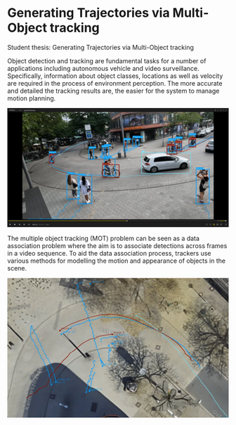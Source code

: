 # Generating Trajectories via Multi-Object tracking
Student thesis: Generating Trajectories via Multi-Object tracking

Object detection and tracking are fundamental tasks for a number of applications including autonomous vehicle and video surveillance. Specifically, information about object classes, locations as well as velocity are required in the process of environment perception. The more accurate and detailed the tracking results are, the easier for the system to manage motion planning.

![tracking-video-of-sportscheck.png](https://raw.githubusercontent.com/GithubSherlock/GeneratingTrajectoriesViaMOT/main/docs/README_IMG/tracking-video-of-sportscheck.png)

The multiple object tracking (MOT) problem can be seen as a data association problem where the aim is to associate detections across frames in a video sequence. To aid the data association process, trackers use various methods for modelling the motion and appearance of objects in the scene.

![pastedImage.png](https://raw.githubusercontent.com/GithubSherlock/GeneratingTrajectoriesViaMOT/main/docs/README_IMG/pastedImage.png)
